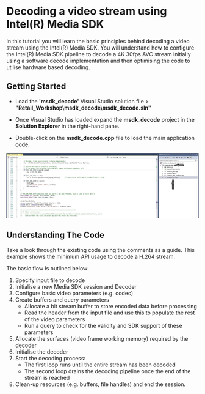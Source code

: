 # Decoding a video stream using Intel(R) Media SDK
In this tutorial you will learn the basic principles behind decoding a video stream using the Intel(R) Media SDK. You will understand how to configure the Intel(R) Media SDK pipeline to decode a 4K 30fps AVC stream initially using a software decode implementation and then optimising the code to utilise hardware based decoding.

## Getting Started

- Load the **'msdk_decode'** Visual Studio solution file > **"Retail_Workshop\msdk_decode\msdk_decode.sln"**

- Once Visual Studio has loaded expand the **msdk_decode** project in the **Solution Explorer** in the right-hand pane.

- Double-click on the **msdk_decode.cpp** file to load the main application code.

![Open Decode Project](images/msdk_decode_1.jpg)

## Understanding The Code
Take a look through the existing code using the comments as a guide. This example shows the minimum API usage to decode a H.264 stream.

The basic flow is outlined below:

 1. Specify input file to decode
 2. Initialise a new Media SDK session and Decoder
 3. Configure basic video parameters (e.g. codec)
 4. Create buffers and query parameters
	- Allocate a bit stream buffer to store encoded data before processing
	- Read the header from the input file and use this to populate the rest of the video parameters
	- Run a query to check for the validity and SDK support of these parameters
 5. Allocate the surfaces (video frame working memory) required by the decoder
 6. Initialise the decoder
 7. Start the decoding process:
	- The first loop runs until the entire stream has been decoded
	- The second loop drains the decoding pipeline once the end of the stream is reached
8. Clean-up resources (e.g. buffers, file handles) and end the session.